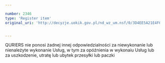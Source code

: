 ```yaml
---

number: 2346
type: 'Register item'
original_uri: 'http://decyzje.uokik.gov.pl/nd_wz_um.nsf/0/3D4EE5A21E4F6DFFC12578AE0035FD7E?OpenDocument'


---
```


QURIERS nie ponosi żadnej innej odpowiedzialności za niewykonanie lub nienależyte wykonanie Usług, w tym za opóźnienia w wykonaiu Usług lub za uszkodzenie, utratę lub ubytek przesyłki lub paczki
